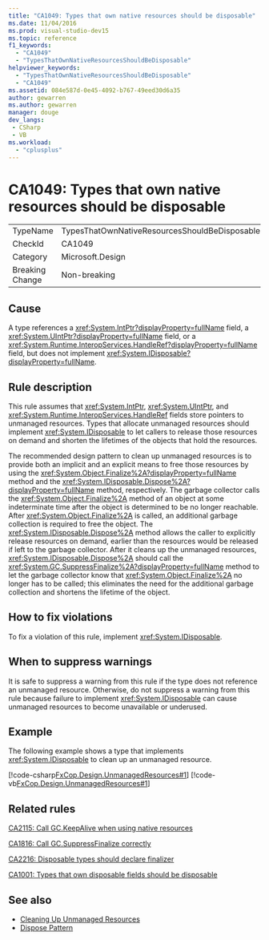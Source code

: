 ```yaml
---
title: "CA1049: Types that own native resources should be disposable"
ms.date: 11/04/2016
ms.prod: visual-studio-dev15
ms.topic: reference
f1_keywords:
  - "CA1049"
  - "TypesThatOwnNativeResourcesShouldBeDisposable"
helpviewer_keywords:
  - "TypesThatOwnNativeResourcesShouldBeDisposable"
  - "CA1049"
ms.assetid: 084e587d-0e45-4092-b767-49eed30d6a35
author: gewarren
ms.author: gewarren
manager: douge
dev_langs:
 - CSharp
 - VB
ms.workload:
  - "cplusplus"
---
```

# CA1049: Types that own native resources should be disposable

|||
|-|-|
|TypeName|TypesThatOwnNativeResourcesShouldBeDisposable|
|CheckId|CA1049|
|Category|Microsoft.Design|
|Breaking Change|Non-breaking|

## Cause

A type references a <xref:System.IntPtr?displayProperty=fullName> field, a <xref:System.UIntPtr?displayProperty=fullName> field, or a <xref:System.Runtime.InteropServices.HandleRef?displayProperty=fullName> field, but does not implement <xref:System.IDisposable?displayProperty=fullName>.

## Rule description

This rule assumes that <xref:System.IntPtr>, <xref:System.UIntPtr>, and <xref:System.Runtime.InteropServices.HandleRef> fields store pointers to unmanaged resources. Types that allocate unmanaged resources should implement <xref:System.IDisposable> to let callers to release those resources on demand and shorten the lifetimes of the objects that hold the resources.

The recommended design pattern to clean up unmanaged resources is to provide both an implicit and an explicit means to free those resources by using the <xref:System.Object.Finalize%2A?displayProperty=fullName> method and the <xref:System.IDisposable.Dispose%2A?displayProperty=fullName> method, respectively. The garbage collector calls the <xref:System.Object.Finalize%2A> method of an object at some indeterminate time after the object is determined to be no longer reachable. After <xref:System.Object.Finalize%2A> is called, an additional garbage collection is required to free the object. The <xref:System.IDisposable.Dispose%2A> method allows the caller to explicitly release resources on demand, earlier than the resources would be released if left to the garbage collector. After it cleans up the unmanaged resources, <xref:System.IDisposable.Dispose%2A> should call the <xref:System.GC.SuppressFinalize%2A?displayProperty=fullName> method to let the garbage collector know that <xref:System.Object.Finalize%2A> no longer has to be called; this eliminates the need for the additional garbage collection and shortens the lifetime of the object.

## How to fix violations
 To fix a violation of this rule, implement <xref:System.IDisposable>.

## When to suppress warnings
 It is safe to suppress a warning from this rule if the type does not reference an unmanaged resource. Otherwise, do not suppress a warning from this rule because failure to implement <xref:System.IDisposable> can cause unmanaged resources to become unavailable or underused.

## Example
 The following example shows a type that implements <xref:System.IDisposable> to clean up an unmanaged resource.

 [!code-csharp[FxCop.Design.UnmanagedResources#1](../code-quality/codesnippet/CSharp/ca1049-types-that-own-native-resources-should-be-disposable_1.cs)]
 [!code-vb[FxCop.Design.UnmanagedResources#1](../code-quality/codesnippet/VisualBasic/ca1049-types-that-own-native-resources-should-be-disposable_1.vb)]

## Related rules
 [CA2115: Call GC.KeepAlive when using native resources](../code-quality/ca2115-call-gc-keepalive-when-using-native-resources.md)

 [CA1816: Call GC.SuppressFinalize correctly](../code-quality/ca1816-call-gc-suppressfinalize-correctly.md)

 [CA2216: Disposable types should declare finalizer](../code-quality/ca2216-disposable-types-should-declare-finalizer.md)

 [CA1001: Types that own disposable fields should be disposable](../code-quality/ca1001-types-that-own-disposable-fields-should-be-disposable.md)

## See also

- [Cleaning Up Unmanaged Resources](/dotnet/standard/garbage-collection/unmanaged)
- [Dispose Pattern](/dotnet/standard/design-guidelines/dispose-pattern)